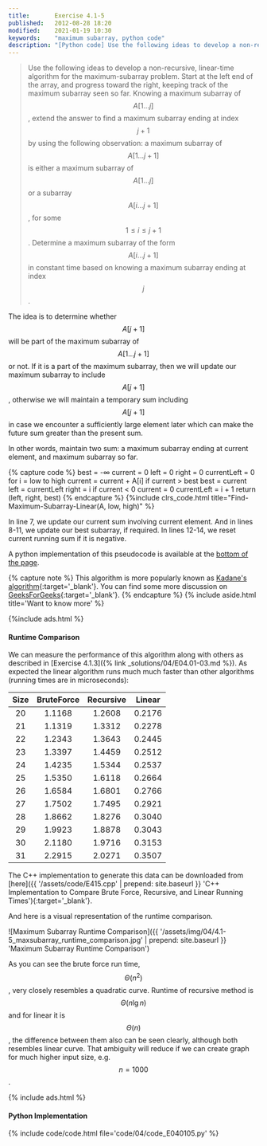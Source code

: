 ```yaml
---
title:       Exercise 4.1-5
published:   2012-08-28 18:20
modified:    2021-01-19 10:30
keywords:    "maximum subarray, python code"
description: "[Python code] Use the following ideas to develop a non-recursive, linear-time algorithm for the maximum-subarray problem. Start at the left end of the array, and progress toward the right, keeping track of the maximum subarray seen so far."
---
```


> Use the following ideas to develop a non-recursive, linear-time algorithm for the maximum-subarray problem. Start at the left end of the array, and progress toward the right, keeping track of the maximum subarray seen so far. Knowing a maximum subarray of $$A[1 \dots j]$$, extend the answer to find a maximum subarray ending at index $$j + 1$$ by using the following observation: a maximum subarray of $$A[1 \dots j + 1]$$ is either a maximum subarray of $$A[1 \dots j]$$ or a subarray $$A[i \dots j + 1]$$, for some $$1 \le i \le j + 1$$. Determine a maximum subarray of the form $$A[i \dots j + 1]$$ in constant time based on knowing a maximum subarray ending at index $$j$$.

The idea is to determine whether $$A[j + 1]$$ will be part of the maximum subarray of $$A[1 \dots j + 1]$$ or not. If it is a part of the maximum subarray, then we will update our maximum subarray to include $$A[j + 1]$$, otherwise we will maintain a temporary sum including $$A[j + 1]$$ in case we encounter a sufficiently large element later which can make the future sum greater than the present sum.

In other words, maintain two sum: a maximum subarray ending at current element, and maximum subarray so far.

{% capture code %}
best = -∞
current = 0
left = 0
right = 0
currentLeft = 0
for i = low to high
    current = current + A[i]
    if current > best
        best = current
        left = currentLeft
        right = i
    if current < 0
        current = 0
        currentLeft = i + 1
return (left, right, best)
{% endcapture %}
{%include clrs_code.html title="Find-Maximum-Subarray-Linear(A, low, high)" %}

In line 7, we update our current sum involving current element. And in lines 8-11, we update our best subarray, if required. In lines 12-14, we reset current running sum if it is negative.

A python implementation of this pseudocode is available at the [bottom of the page](#code-editor).

{% capture note %}
This algorithm is more popularly known as [Kadane's algorithm](https://en.wikipedia.org/wiki/Maximum_subarray_problem#Kadane's_algorithm){:target='_blank'}. You can find some more discussion on [GeeksForGeeks](https://www.geeksforgeeks.org/largest-sum-contiguous-subarray/){:target='_blank'}.
{% endcapture %}
{% include aside.html title='Want to know more' %}

{%include ads.html %}

#### Runtime Comparison

We can measure the performance of this algorithm along with others as described in [Exercise 4.1.3]({% link _solutions/04/E04.01-03.md %}). As expected the linear algorithm runs much much faster than other algorithms (running times are in microseconds):

| Size | BruteForce | Recursive | Linear |
|:----:|:----------:|:---------:|:------:|
|  20  |   1.1168   |  1.2608   | 0.2176 |
|  21  |   1.1319   |  1.3312   | 0.2278 |
|  22  |   1.2343   |  1.3643   | 0.2445 |
|  23  |   1.3397   |  1.4459   | 0.2512 |
|  24  |   1.4235   |  1.5344   | 0.2537 |
|  25  |   1.5350   |  1.6118   | 0.2664 |
|  26  |   1.6584   |  1.6801   | 0.2766 |
|  27  |   1.7502   |  1.7495   | 0.2921 |
|  28  |   1.8662   |  1.8276   | 0.3040 |
|  29  |   1.9923   |  1.8878   | 0.3043 |
|  30  |   2.1180   |  1.9716   | 0.3153 |
|  31  |   2.2915   |  2.0271   | 0.3507 |

The C++ implementation to generate this data can be downloaded from [here]({{ '/assets/code/E415.cpp' | prepend: site.baseurl }} 'C++ Implementation to Compare Brute Force, Recursive, and Linear Running Times'){:target='_blank'}.

And here is a visual representation of the runtime comparison.

![Maximum Subarray Runtime Comparison]({{ '/assets/img/04/4.1-5_maxsubarray_runtime_comparison.jpg' | prepend: site.baseurl }} 'Maximum Subarray Runtime Comparison')

As you can see the brute force run time, $$\Theta(n^2)$$, very closely resembles a quadratic curve. Runtime of recursive method is $$\Theta(n \lg n)$$  and for linear it is $$\Theta(n)$$, the difference between them also can be seen clearly, although both resembles linear curve. That ambiguity will reduce if we can create graph for much higher input size, e.g. $$n = 1000$$.

{% include ads.html %}

#### Python Implementation

{% include code/code.html file='code/04/code_E040105.py' %}
